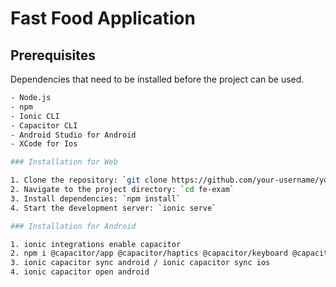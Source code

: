 # Fast Food Application

## Prerequisites

Dependencies that need to be installed before the project can be used.

```bash
- Node.js
- npm 
- Ionic CLI
- Capacitor CLI
- Android Studio for Android
- XCode for Ios

### Installation for Web

1. Clone the repository: `git clone https://github.com/your-username/your-project.git`
2. Navigate to the project directory: `cd fe-exam`
3. Install dependencies: `npm install`
4. Start the development server: `ionic serve`

### Installation for Android

1. ionic integrations enable capacitor
2. npm i @capacitor/app @capacitor/haptics @capacitor/keyboard @capacitor/status-bar
3. ionic capacitor sync android / ionic capacitor sync ios
4. ionic capacitor open android

